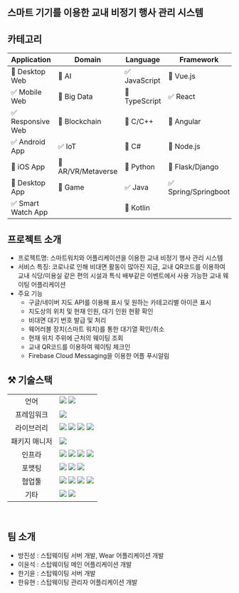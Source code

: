 ## 스마트 기기를 이용한 교내 비정기 행사 관리 시스템

## 카테고리

| Application                        | Domain | Language | Framework |
|------------------------------------| ---- | ---- | ---- |
| :black_square_button: Desktop Web  | :black_square_button: AI | :white_check_mark: JavaScript | :black_square_button: Vue.js |
| :white_check_mark: Mobile Web      | :black_square_button: Big Data | :black_square_button: TypeScript | :white_check_mark: React |
| :white_check_mark: Responsive Web  | :black_square_button: Blockchain | :black_square_button: C/C++ | :black_square_button: Angular |
| :white_check_mark: Android App     | :white_check_mark: IoT | :black_square_button: C# | :black_square_button: Node.js |
| :black_square_button: iOS App      | :black_square_button: AR/VR/Metaverse | :black_square_button: Python | :black_square_button: Flask/Django |
| :black_square_button: Desktop App  | :black_square_button: Game | :white_check_mark: Java | :white_check_mark: Spring/Springboot |
| :white_check_mark: Smart Watch App | | :black_square_button: Kotlin | |

<!-- 필수 항목 -->

## 프로젝트 소개

* 프로젝트명: 스마트워치와 어플리케이션을 이용한 교내 비정기 행사 관리 시스템
* 서비스 특징: 코로나로 인해 비대면 활동이 많아진 지금, 교내 QR코드를 이용하여 교내 식당/미용실 같은 편의 시설과 특식 배부같은 이벤트에서 사용 가능한 교내 웨이팅 어플리케이션
* 주요 기능
    - 구글/네이버 지도 API를 이용해 표시 및 원하는 카테고리별 아이콘 표시
    - 지도상의 위치 및 현재 인원, 대기 인원 현황 확인
    - 비대면 대기 번호 발급 및 처리
    - 웨어러블 장치(스마트 워치)를 통한 대기열 확인/취소
    - 현재 위치 주위에 근처의 웨이팅 조회
    - 교내 QR코드를 이용하여 웨이팅 체크인
    - Firebase Cloud Messaging을 이용한 어플 푸시알림

## ⚒️ 기술스택

<table>
<tr>
 <td align="center">언어</td>
 <td>
  <img src="https://img.shields.io/badge/JavaScript-F7DF1E?style=for-the-badge&logo=JavaScript&logoColor=ffffff"/>
  <img src="https://img.shields.io/badge/Java-orange?style=for-the-badge&logo=Java&logoColor=white"/>

[//]: # (    <img src="https://img.shields.io/badge/python-orange?style=for-the-badge&logo=python&logoColor=white"/> </a>)
 </td>
</tr>
<tr>
 <td align="center">프레임워크</td>
 <td>
  <img src="https://img.shields.io/badge/Spring-6DB33F?style=for-the-badge&logo=Spring&logoColor=ffffff"/>
</tr>
<tr>
 <td align="center">라이브러리</td>
 <td>
  <img src="https://img.shields.io/badge/React-61DAFB?style=for-the-badge&logo=React&logoColor=ffffff"/>  
  <img src="https://img.shields.io/badge/SpringBoot-6DB33F?style=for-the-badge&logo=SpringBoot&logoColor=ffffff"/>
  <img src="https://img.shields.io/badge/springsecurity-6DB33F?style=for-the-badge&logo=springsecurity&logoColor=ffffff"/>
<img src="https://img.shields.io/badge/jwt-6DB33F?style=for-the-badge&logo=jwt&logoColor=ffffff"/>
</tr>
<tr>
 <td align="center">패키지 매니저</td>
 <td>
    <img src="https://img.shields.io/badge/npm-CB3837?style=for-the-badge&logo=npm&logoColor=white">
  </td>
</tr>
<tr>
 <td align="center">인프라</td>
 <td>
  <img src="https://img.shields.io/badge/MYSQL-4479A1?style=for-the-badge&logo=MYSQL&logoColor=ffffff"/>
  <img src="https://img.shields.io/badge/amazonaws-232F3E?style=for-the-badge&logo=amazonaws&logoColor=ffffff"/>
  <img src="https://img.shields.io/badge/amazons3-569A31?style=for-the-badge&logo=amazons3&logoColor=ffffff"/>
  <img src="https://img.shields.io/badge/amazonec2-FF9900?style=for-the-badge&logo=amazonec2&logoColor=ffffff"/>
</tr>
<tr>
 <td align="center">포맷팅</td>
 <td>
  <img src="https://img.shields.io/badge/ESLint-4B32C3?style=for-the-badge&logo=ESLint&logoColor=ffffff"/> 
  <img src="https://img.shields.io/badge/Prettier-F7B93E?style=for-the-badge&logo=Prettier&logoColor=ffffff"/> 
  <img src="https://img.shields.io/badge/PostCSS-DD3A0A?style=for-the-badge&logo=PostCSS&logoColor=ffffff"/> 
  </td>
</tr>

<tr>
 <td align="center">협업툴</td>
 <td>
    <img src="https://img.shields.io/badge/Git-F05032?style=for-the-badge&logo=Git&logoColor=white"/>
    <img src="https://img.shields.io/badge/GitHub-181717?style=for-the-badge&logo=GitHub&logoColor=white"/> 

[//]: # (    <img src="https://img.shields.io/badge/Gitlab-181717?style=for-the-badge&logo=Gitlab&logoColor=white"/> )

<img src="https://img.shields.io/badge/Mattermost-181717?style=for-the-badge&logo=Mattermost&logoColor=white"/> 
    <img src="https://img.shields.io/badge/jira-181717?style=for-the-badge&logo=jira&logoColor=white"/>

 </td>
</tr>
<tr>
 <td align="center">기타</td>
 <td>
    <img src="https://img.shields.io/badge/Figma-F24E1E?style=for-the-badge&logo=Figma&logoColor=white"/>
    <img src="https://img.shields.io/badge/Notion-000000?style=for-the-badge&logo=Notion&logoColor=white"/> 

[//]: # (    <img src="https://img.shields.io/badge/swagger-85EA2D?style=for-the-badge&logo=swagger&logoColor=white"/>)
 </td>
</tr>
</table>

<br>



## 팀 소개
* 방진성 : 스탑웨이팅 서버 개발, Wear 어플리케이션 개발
* 이윤석 : 스탑웨이팅 메인 어플리케이션 개발
* 한기윤 : 스탑웨이팅 서버 개발
* 한유현 : 스탑웨이팅 관리자 어플리케이션 개발





